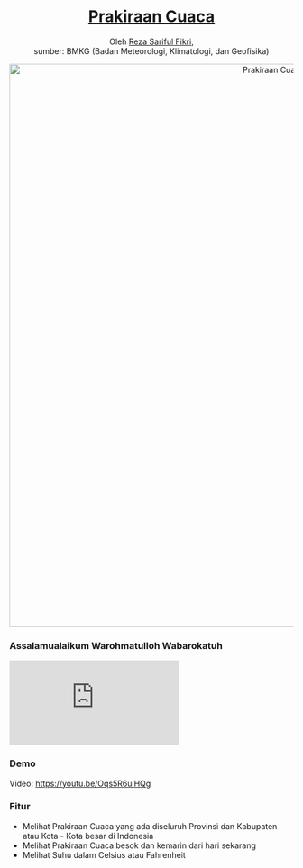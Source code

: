 <h1 align="center"><a href="https://rezafikkri.github.io/Prakiraan-Cuaca">Prakiraan Cuaca</a></h1>
<p align="center">Oleh <a href="https://twitter.com/fikkrireza">Reza Sariful Fikri</a>,<br> sumber: BMKG (Badan Meteorologi, Klimatologi, dan Geofisika)</p>
<p align="center"><img alt="Prakiraan Cuaca Screenshot" src="https://user-images.githubusercontent.com/47538721/93396228-88658880-f8a1-11ea-8b1a-67cce98543f3.png" width="1000"></p>

### Assalamualaikum Warohmatulloh Wabarokatuh
![Pandangan Islam mengenai Prakiraan Cuaca](https://konsultasisyariah.com/17840-ramalan-cuaca-haram.html)

### Demo
Video: https://youtu.be/Oqs5R6uiHQg

### Fitur
- Melihat Prakiraan Cuaca yang ada diseluruh Provinsi dan Kabupaten atau Kota - Kota besar di Indonesia
- Melihat Prakiraan Cuaca besok dan kemarin dari hari sekarang
- Melihat Suhu dalam Celsius atau Fahrenheit
